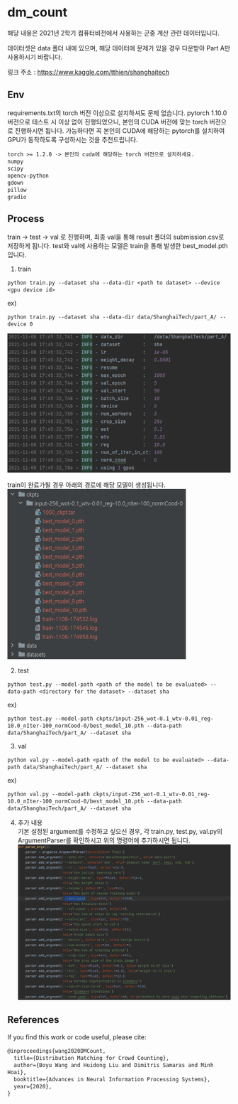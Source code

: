 # dm_count

해당 내용은 2021년 2학기 컴퓨터비전에서 사용하는 군중 계산 관련 데이터입니다.

데이터셋은 data 폴더 내에 있으며, 해당 데이터에 문제가 있을 경우 다운받아 Part A만 사용하시기 바랍니다.

링크 주소 : https://www.kaggle.com/tthien/shanghaitech

## Env
requirements.txt의 torch 버전 이상으로 설치하셔도 문제 없습니다.
pytorch 1.10.0 버전으로 테스트 시 이상 없이 진행되었으니, 본인의 CUDA 버전에 맞는 torch 버전으로 진행하시면 됩니다.
가능하다면 꼭 본인의 CUDA에 해당하는 pytorch를 설치하여 GPU가 동작하도록 구성하시는 것을 추천드립니다.

```
torch >= 1.2.0 -> 본인의 cuda에 해당하는 torch 버전으로 설치하세요.
numpy
scipy
opencv-python
gdown
pillow
gradio
```

## Process
train -> test -> val 로 진행하며, 최종 val을 통해 result 폴더의 submission.csv로 저장하게 됩니다.
test와 val에 사용하는 모델은 train을 통해 발생한 best_model.pth입니다. 

1. train

```
python train.py --dataset sha --data-dir <path to dataset> --device <gpu device id>
```
ex)  
```
python train.py --dataset sha --data-dir data/ShanghaiTech/part_A/ --device 0
```
![train_info](img/train_info.png)
  
train이 완료가될 경우 아래의 경로에 해당 모델이 생성됩니다.  
![result_model_path](img/result_model_path.png)

2. test
```
python test.py --model-path <path of the model to be evaluated> --data-path <directory for the dataset> --dataset sha
```  
ex)  
```
python test.py --model-path ckpts/input-256_wot-0.1_wtv-0.01_reg-10.0_nIter-100_normCood-0/best_model_10.pth --data-path data/ShanghaiTech/part_A/ --dataset sha
```

3. val
```
python val.py --model-path <path of the model to be evaluated> --data-path data/ShanghaiTech/part_A/ --dataset sha
```
ex)  
```
python val.py --model-path ckpts/input-256_wot-0.1_wtv-0.01_reg-10.0_nIter-100_normCood-0/best_model_10.pth --data-path data/ShanghaiTech/part_A/ --dataset sha
```

4. 추가 내용  
기본 설정된 argument를 수정하고 싶으신 경우, 각 train.py, test.py, val.py의 ArgumentParser를 확인하시고
위의 명령어에 추가하시면 됩니다.
![parse_args_info](img/parse_args_info.png)

## References
If you find this work or code useful, please cite:

```
@inproceedings{wang2020DMCount,
  title={Distribution Matching for Crowd Counting},
  author={Boyu Wang and Huidong Liu and Dimitris Samaras and Minh Hoai},
  booktitle={Advances in Neural Information Processing Systems},
  year={2020},
}
```
